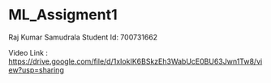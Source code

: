 # ML_Assigment1
Raj Kumar Samudrala
Student Id: 700731662

Video Link : https://drive.google.com/file/d/1xIokIK6BSkzEh3WabUcE0BU63Jwn1Tw8/view?usp=sharing
